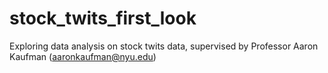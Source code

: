 # stock_twits_first_look
Exploring data analysis on stock twits data, supervised by Professor Aaron Kaufman (aaronkaufman@nyu.edu)
